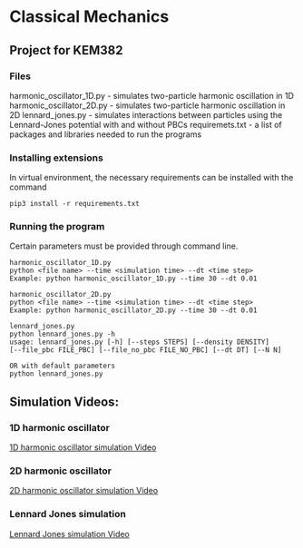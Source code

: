 # Classical Mechanics 
## Project for KEM382

### Files
harmonic_oscillator_1D.py - simulates two-particle harmonic oscillation in 1D
harmonic_oscillator_2D.py - simulates two-particle harmonic oscillation in 2D
lennard_jones.py - simulates interactions between particles using the Lennard-Jones potential with and without PBCs
requiremets.txt - a list of packages and libraries needed to run the programs


### Installing extensions
In virtual environment, the necessary requirements can be installed with the command
```
pip3 install -r requirements.txt
```

### Running the program
Certain parameters must be provided through command line.
```
harmonic_oscillator_1D.py
python <file name> --time <simulation time> --dt <time step>
Example: python harmonic_oscillator_1D.py --time 30 --dt 0.01

harmonic_oscillator_2D.py
python <file name> --time <simulation time> --dt <time step>
Example: python harmonic_oscillator_2D.py --time 30 --dt 0.01

lennard_jones.py
python lennard_jones.py -h 
usage: lennard_jones.py [-h] [--steps STEPS] [--density DENSITY] 
[--file_pbc FILE_PBC] [--file_no_pbc FILE_NO_PBC] [--dt DT] [--N N]

OR with default parameters
python lennard_jones.py 
```
## Simulation Videos:
### 1D harmonic oscillator

[1D harmonic oscillator simulation Video](https://github.com/shafayetrahat/classical_mechanics/blob/main/videos/1D_harmonic_oscillator.mp4)

### 2D harmonic oscillator

[2D harmonic oscillator simulation Video](https://github.com/shafayetrahat/classical_mechanics/blob/main/videos/2D_harmonic_oscillator.mp4)

### Lennard Jones simulation

[Lennard Jones simulation Video](https://github.com/shafayetrahat/classical_mechanics/blob/main/videos/lj_sim.mp4)
